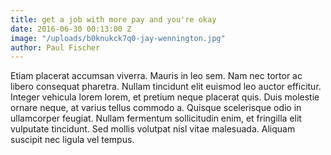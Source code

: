 ```yaml
---
title: get a job with more pay and you're okay
date: 2016-06-30 00:13:00 Z
image: "/uploads/b0knukck7q0-jay-wennington.jpg"
author: Paul Fischer
---
```


Etiam placerat accumsan viverra. Mauris in leo sem. Nam nec tortor ac libero consequat pharetra. Nullam tincidunt elit euismod leo auctor efficitur. Integer vehicula lorem lorem, et pretium neque placerat quis. Duis molestie ornare neque, at varius tellus commodo a. Quisque scelerisque odio in ullamcorper feugiat. Nullam fermentum sollicitudin enim, et fringilla elit vulputate tincidunt. Sed mollis volutpat nisl vitae malesuada. Aliquam suscipit nec ligula vel tempus.